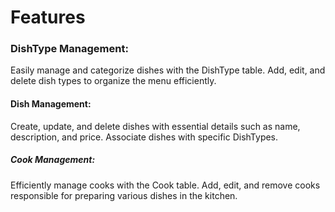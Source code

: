 # Features

### DishType Management:

Easily manage and categorize dishes with the DishType table.
Add, edit, and delete dish types to organize the menu efficiently.

#### Dish Management:

Create, update, and delete dishes with essential details such as name, description, and price.
Associate dishes with specific DishTypes.

##### Cook Management:

Efficiently manage cooks with the Cook table.
Add, edit, and remove cooks responsible for preparing various dishes in the kitchen.